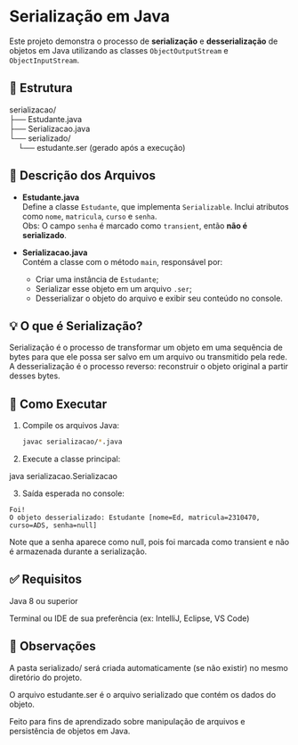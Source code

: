 # Serialização em Java

Este projeto demonstra o processo de **serialização** e **desserialização** de objetos em Java utilizando as classes `ObjectOutputStream` e `ObjectInputStream`.

## 📁 Estrutura

serializacao/  
├── Estudante.java  
├── Serializacao.java  
└── serializado/  
&nbsp; &nbsp; └── estudante.ser (gerado após a execução)


## 📄 Descrição dos Arquivos

- **Estudante.java**  
  Define a classe `Estudante`, que implementa `Serializable`. Inclui atributos como `nome`, `matricula`, `curso` e `senha`.  
  Obs: O campo `senha` é marcado como `transient`, então **não é serializado**.

- **Serializacao.java**  
  Contém a classe com o método `main`, responsável por:
  - Criar uma instância de `Estudante`;
  - Serializar esse objeto em um arquivo `.ser`;
  - Desserializar o objeto do arquivo e exibir seu conteúdo no console.

## 💡 O que é Serialização?

Serialização é o processo de transformar um objeto em uma sequência de bytes para que ele possa ser salvo em um arquivo ou transmitido pela rede.  
A desserialização é o processo reverso: reconstruir o objeto original a partir desses bytes.

## 🚀 Como Executar

1. Compile os arquivos Java:

   ```bash
   javac serializacao/*.java

2. Execute a classe principal:

java serializacao.Serializacao


3. Saída esperada no console:
```
Foi!
O objeto desserializado: Estudante [nome=Ed, matricula=2310470, curso=ADS, senha=null]
```

Note que a senha aparece como null, pois foi marcada como transient e não é armazenada durante a serialização.

## ✅ Requisitos

Java 8 ou superior

Terminal ou IDE de sua preferência (ex: IntelliJ, Eclipse, VS Code)

## 🧠 Observações

A pasta serializado/ será criada automaticamente (se não existir) no mesmo diretório do projeto.

O arquivo estudante.ser é o arquivo serializado que contém os dados do objeto.

Feito para fins de aprendizado sobre manipulação de arquivos e persistência de objetos em Java.